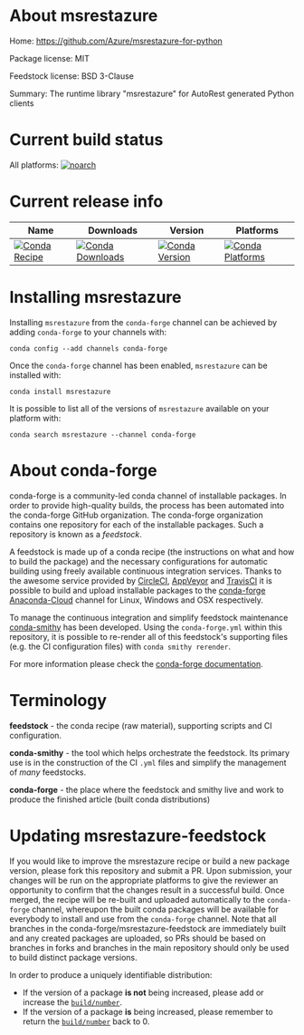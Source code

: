 About msrestazure
=================

Home: https://github.com/Azure/msrestazure-for-python

Package license: MIT

Feedstock license: BSD 3-Clause

Summary: The runtime library "msrestazure" for AutoRest generated Python clients



Current build status
====================

All platforms:
[![noarch](https://img.shields.io/circleci/project/github/conda-forge/msrestazure-feedstock/master.svg?label=noarch)](https://circleci.com/gh/conda-forge/msrestazure-feedstock)

Current release info
====================

| Name | Downloads | Version | Platforms |
| --- | --- | --- | --- |
| [![Conda Recipe](https://img.shields.io/badge/recipe-msrestazure-green.svg)](https://anaconda.org/conda-forge/msrestazure) | [![Conda Downloads](https://img.shields.io/conda/dn/conda-forge/msrestazure.svg)](https://anaconda.org/conda-forge/msrestazure) | [![Conda Version](https://img.shields.io/conda/vn/conda-forge/msrestazure.svg)](https://anaconda.org/conda-forge/msrestazure) | [![Conda Platforms](https://img.shields.io/conda/pn/conda-forge/msrestazure.svg)](https://anaconda.org/conda-forge/msrestazure) |

Installing msrestazure
======================

Installing `msrestazure` from the `conda-forge` channel can be achieved by adding `conda-forge` to your channels with:

```
conda config --add channels conda-forge
```

Once the `conda-forge` channel has been enabled, `msrestazure` can be installed with:

```
conda install msrestazure
```

It is possible to list all of the versions of `msrestazure` available on your platform with:

```
conda search msrestazure --channel conda-forge
```


About conda-forge
=================

conda-forge is a community-led conda channel of installable packages.
In order to provide high-quality builds, the process has been automated into the
conda-forge GitHub organization. The conda-forge organization contains one repository
for each of the installable packages. Such a repository is known as a *feedstock*.

A feedstock is made up of a conda recipe (the instructions on what and how to build
the package) and the necessary configurations for automatic building using freely
available continuous integration services. Thanks to the awesome service provided by
[CircleCI](https://circleci.com/), [AppVeyor](http://www.appveyor.com/)
and [TravisCI](https://travis-ci.org/) it is possible to build and upload installable
packages to the [conda-forge](https://anaconda.org/conda-forge)
[Anaconda-Cloud](http://docs.anaconda.org/) channel for Linux, Windows and OSX respectively.

To manage the continuous integration and simplify feedstock maintenance
[conda-smithy](http://github.com/conda-forge/conda-smithy) has been developed.
Using the ``conda-forge.yml`` within this repository, it is possible to re-render all of
this feedstock's supporting files (e.g. the CI configuration files) with ``conda smithy rerender``.

For more information please check the [conda-forge documentation](https://conda-forge.org/docs/).

Terminology
===========

**feedstock** - the conda recipe (raw material), supporting scripts and CI configuration.

**conda-smithy** - the tool which helps orchestrate the feedstock.
                   Its primary use is in the construction of the CI ``.yml`` files
                   and simplify the management of *many* feedstocks.

**conda-forge** - the place where the feedstock and smithy live and work to
                  produce the finished article (built conda distributions)


Updating msrestazure-feedstock
==============================

If you would like to improve the msrestazure recipe or build a new
package version, please fork this repository and submit a PR. Upon submission,
your changes will be run on the appropriate platforms to give the reviewer an
opportunity to confirm that the changes result in a successful build. Once
merged, the recipe will be re-built and uploaded automatically to the
`conda-forge` channel, whereupon the built conda packages will be available for
everybody to install and use from the `conda-forge` channel.
Note that all branches in the conda-forge/msrestazure-feedstock are
immediately built and any created packages are uploaded, so PRs should be based
on branches in forks and branches in the main repository should only be used to
build distinct package versions.

In order to produce a uniquely identifiable distribution:
 * If the version of a package **is not** being increased, please add or increase
   the [``build/number``](http://conda.pydata.org/docs/building/meta-yaml.html#build-number-and-string).
 * If the version of a package **is** being increased, please remember to return
   the [``build/number``](http://conda.pydata.org/docs/building/meta-yaml.html#build-number-and-string)
   back to 0.